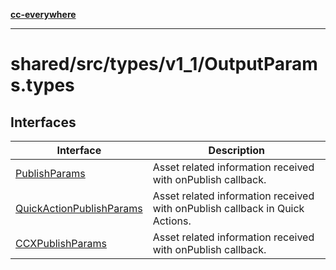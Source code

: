 [**cc-everywhere**](../../../../../index.md)

***

# shared/src/types/v1\_1/OutputParams.types

## Interfaces

| Interface | Description |
| ------ | ------ |
| [PublishParams](interfaces/publish-params.md) | Asset related information received with onPublish callback. |
| [QuickActionPublishParams](interfaces/quick-action-publish-params.md) | Asset related information received with onPublish callback in Quick Actions. |
| [CCXPublishParams](interfaces/ccx-publish-params.md) | Asset related information received with onPublish callback. |
